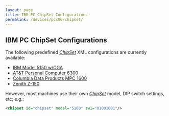 ```yaml
---
layout: page
title: IBM PC ChipSet Configurations
permalink: /devices/pcx86/chipset/
---
```


IBM PC ChipSet Configurations
-----------------------------

The following predefined *[ChipSet](/pubs/pcx86/chipset/)* XML configurations are currently available:

- [IBM Model 5150 w/CGA](5150-cga-max.xml)
- [AT&amp;T Personal Computer 6300](att6300-cga-max.xml)
- [Columbia Data Products MPC 1600](mpc1600-cga-max.xml)
- [Zenith Z-150](z150-cga-max.xml)

However, most machines use their own *[ChipSet](/pubs/pcx86/chipset/)* model, DIP switch settings, etc; e.g.:

```xml
<chipset id="chipset" model="5160" sw1="01001001"/>
```
